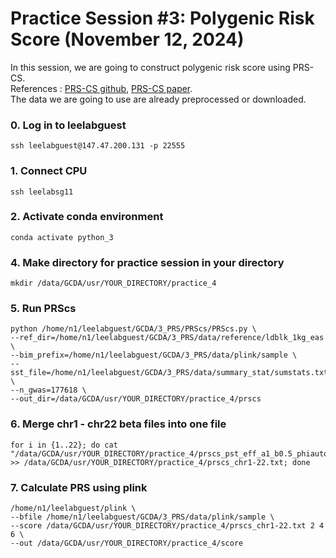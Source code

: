 # Practice Session #3: Polygenic Risk Score (November 12, 2024)

In this session, we are going to construct polygenic risk score using PRS-CS. \
References : [PRS-CS github](https://github.com/getian107/PRScs), [PRS-CS paper](https://www.ncbi.nlm.nih.gov/pmc/articles/PMC6467998/). \
The data we are going to use are already preprocessed or downloaded.

### 0. Log in to leelabguest
``` 
ssh leelabguest@147.47.200.131 -p 22555
```

### 1. Connect CPU
``` 
ssh leelabsg11
``` 

### 2. Activate conda environment
``` 
conda activate python_3
``` 

### 4. Make directory for practice session in your directory
``` 
mkdir /data/GCDA/usr/YOUR_DIRECTORY/practice_4 
``` 

### 5. Run PRScs 
``` 
python /home/n1/leelabguest/GCDA/3_PRS/PRScs/PRScs.py \
--ref_dir=/home/n1/leelabguest/GCDA/3_PRS/data/reference/ldblk_1kg_eas \
--bim_prefix=/home/n1/leelabguest/GCDA/3_PRS/data/plink/sample \
--sst_file=/home/n1/leelabguest/GCDA/3_PRS/data/summary_stat/sumstats.txt \
--n_gwas=177618 \
--out_dir=/data/GCDA/usr/YOUR_DIRECTORY/practice_4/prscs
``` 

### 6. Merge chr1 - chr22 beta files into one file 
``` 
for i in {1..22}; do cat "/data/GCDA/usr/YOUR_DIRECTORY/practice_4/prscs_pst_eff_a1_b0.5_phiauto_chr$i.txt" >> /data/GCDA/usr/YOUR_DIRECTORY/practice_4/prscs_chr1-22.txt; done
``` 

### 7. Calculate PRS using plink 
``` 
/home/n1/leelabguest/plink \
--bfile /home/n1/leelabguest/GCDA/3_PRS/data/plink/sample \
--score /data/GCDA/usr/YOUR_DIRECTORY/practice_4/prscs_chr1-22.txt 2 4 6 \
--out /data/GCDA/usr/YOUR_DIRECTORY/practice_4/score
``` 

